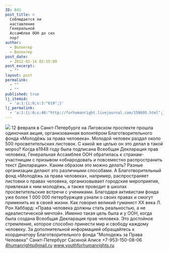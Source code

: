 ```yaml
---
ID: 841
post_title: >
  Соблюдается ли
  наставление
  Генеральной
  Ассамблеи ООН до сих
  пор?
author:
  - Волонтер
  - Волонтер
post_date:
  - 2012-02-14 02:55:00
post_excerpt:
  - ""
layout: post
permalink:
  - ""
  - ""
published: true
lj_itemid:
  - 'a:1:{i:0;s:3:"619";}'
lj_permalink:
  - 'a:1:{i:0;s:48:"http://forhumanright.livejournal.com/158695.html";}'
---
```


<img src="http://cs5338.vk.com/u132145096/132409092/x_5b26039f.jpg" /> 12 февраля в Санкт-Петербурге на Лиговском проспекте прошла одиночная акция, организованная волонтёром Благотворительного фонда «Молодёжь за права человека». Молодой человек раздал около 500 просветительских листовок. С какой же целью он это делал в такой мороз?
Когда в1948 году была подписана Всеобщая Декларация прав человека, Генеральная Ассамблея ООН обратилась к странам-участницам с призывом «обнародовать и повсеместно распространить текст Декларации». Каким образом это можно делать? Разные организации делают это различными способами. А Благотворительный фонд «Молодёжь за права человека», например, распространяет листовки о правах человека, организовывает городские мероприятия, привлекая к ним молодёжь, а также  проводит в школах просветительские встречи с учениками. Благодаря активистам фонда уже более 1 000 000 петербуржцев узнали о своих правах и смогут применить их в своей жизни. 
Как говорил великий гуманист ХХ века Л. Рон Хаббард: «Права человека должны стать реальностью, а не идеалистической мечтой». Именно такая цель была и у ООН, когда была создана Всеобщая Декларация прав человека. Это достойное стремление, которое способно принести мир и свободу каждому человеку.
За дополнительной информацией обращайтесь к координатору
Благотворительного фонда
"Молодежь за Права Человека" Санкт-Петербург 
Сасиной Алисе 
+7-953-150-08-06 
4humanrights@mail.ru
www.youthforhumanrights.ru